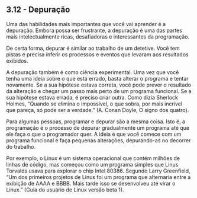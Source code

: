 ## 3.12 - Depuração

Uma das habilidades mais importantes que você vai aprender é a depuração. Embora possa ser frustrante, a depuração é uma das partes mais intelectualmente ricas, desafiadoras e interessantes da programação.

De certa forma, depurar é similar ao trabalho de um detetive. Você tem pistas e precisa inferir os processos e eventos que levaram aos resultados exibidos.

A depuração também é como ciência experimental. Uma vez que você tenha uma ideia sobre o que está errado, basta alterar o programa e tentar novamente. Se a sua hipótese estava correta, você pode prever o resultado da alteração e chegar um passo mais perto de um programa funcional. Se a sua hipótese estava errada, é preciso criar outra. Como dizia Sherlock Holmes, “Quando se elimina o impossível, o que sobra, por mais incrível que pareça, só pode ser a verdade.” (A. Conan Doyle, O signo dos quatro).

Para algumas pessoas, programar e depurar são a mesma coisa. Isto é, a programação é o processo de depurar gradualmente um programa até que ele faça o que o programador quer. A ideia é que você comece com um programa funcional e faça pequenas alterações, depurando-as no decorrer do trabalho.

Por exemplo, o Linux é um sistema operacional que contém milhões de linhas de código, mas começou como um programa simples que Linus Torvalds usava para explorar o chip Intel 80386. Segundo Larry Greenfield, “Um dos primeiros projetos de Linus foi um programa que alternaria entre a exibição de AAAA e BBBB. Mais tarde isso se desenvolveu até virar o Linux.” (Guia do usuário de Linux versão beta 1).
